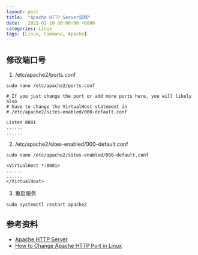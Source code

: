 ```yaml
---
layout: post
title:  "Apache HTTP Server实践"
date:   2021-01-10 00:00:00 +0800
categories: Linux
tags: [Linux, Command, Apache]
---
```


## 修改端口号
1. /etc/apache2/ports.conf
```shell
sudo nano /etc/apache2/ports.conf
```

```
# If you just change the port or add more ports here, you will likely also
# have to change the VirtualHost statement in
# /etc/apache2/sites-enabled/000-default.conf

Listen 8081
......
......
```

2. /etc/apache2/sites-enabled/000-default.conf
```shell
sudo nano /etc/apache2/sites-enabled/000-default.conf
```

```
<VirtualHost *:8081>
......
......
</VirtualHost>
```

3. 重启服务
```shell
sudo systemctl restart apache2
```

## 参考资料
* [Apache HTTP Server](http://httpd.apache.org)
* [How to Change Apache HTTP Port in Linux](https://www.tecmint.com/change-apache-port-in-linux/)